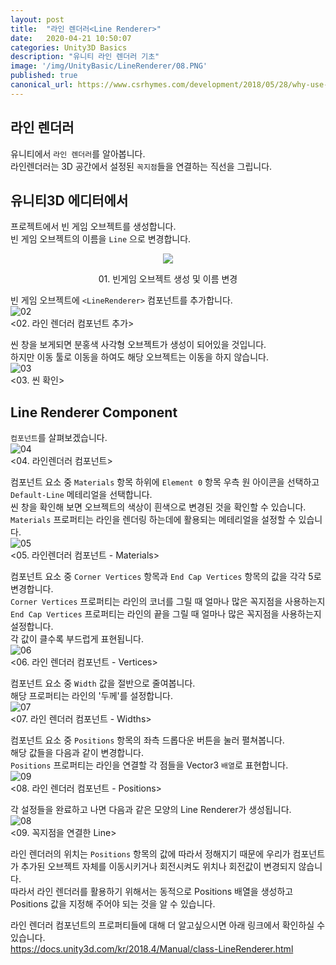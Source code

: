 ```yaml
---
layout: post
title:  "라인 렌더러<Line Renderer>"
date:   2020-04-21 10:50:07
categories: Unity3D Basics
description: "유니티 라인 렌더러 기초"
image: '/img/UnityBasic/LineRenderer/08.PNG'
published: true
canonical_url: https://www.csrhymes.com/development/2018/05/28/why-use-a-static-site-generator.html
---
```

  
## 라인 렌더러<Line Renderer>  

유니티에서 `라인 렌더러`를 알아봅니다.  
라인렌더러는 3D 공간에서 설정된 `꼭지점`들을 연결하는 직선을 그립니다.
  
## 유니티3D 에디터에서  
  
프로젝트에서 빈 게임 오브젝트를 생성합니다.  
빈 게임 오브젝트의 이름을 `Line` 으로 변경합니다.  
<p align="center"><img src="/img/UnityBasic/LineRenderer/01.PNG"></p>
<center>01. 빈게임 오브젝트 생성 및 이름 변경</center>   
  
빈 게임 오브젝트에 `<LineRenderer>` 컴포넌트를 추가합니다.  
![02](/img/UnityBasic/LineRenderer/02.PNG)  
<02. 라인 렌더러 컴포넌트 추가>  
  
씬 창을 보게되면 분홍색 사각형 오브젝트가 생성이 되어있을 것입니다.  
하지만 이동 툴로 이동을 하여도 해당 오브젝트는 이동을 하지 않습니다.   
![03](/img/UnityBasic/LineRenderer/03.PNG)  
<03. 씬 확인>  
  
## Line Renderer Component  
  
<LineRenderer> `컴포넌트`를 살펴보겠습니다.  
![04](/img/UnityBasic/LineRenderer/04.PNG)  
<04. 라인렌더러 컴포넌트>  
  
컴포넌트 요소 중 `Materials` 항목 하위에 `Element 0` 항목 우측 원 아이콘을 선택하고 `Default-Line` 메테리얼을 선택합니다.  
씬 창을 확인해 보면 오브젝트의 색상이 흰색으로 변경된 것을 확인할 수 있습니다.  
`Materials` 프로퍼티는 라인을 렌더링 하는데에 활용되는 메테리얼을 설정할 수 있습니다.  
![05](/img/UnityBasic/LineRenderer/05.PNG)  
<05. 라인렌더러 컴포넌트 - Materials>  
  
컴포넌트 요소 중 `Corner Vertices` 항목과 `End Cap Vertices` 항목의 값을 각각 5로 변경합니다.  
`Corner Vertices` 프로퍼티는 라인의 코너를 그릴 때 얼마나 많은 꼭지점을 사용하는지  
`End Cap Vertices` 프로퍼티는 라인의 끝을 그릴 때 얼마나 많은 꼭지점을 사용하는지 설정합니다.  
각 값이 클수록 부드럽게 표현됩니다.  
![06](/img/UnityBasic/LineRenderer/06.PNG)   
<06. 라인 렌더러 컴포넌트 - Vertices>  

컴포넌트 요소 중 `Width` 값을 절반으로 줄여봅니다.  
해당 프로퍼티는 라인의 '두께'를 설정합니다.  
![07](/img/UnityBasic/LineRenderer/07.PNG)   
<07. 라인 렌더러 컴포넌트 - Widths>  

컴포넌트 요소 중 `Positions` 항목의 좌측 드롭다운 버튼을 눌러 펼쳐봅니다.  
해당 값들을 다음과 같이 변경합니다.  
`Positions` 프로퍼티는 라인을 연결할 각 점들을 Vector3 `배열`로 표현합니다.  
![09](/img/UnityBasic/LineRenderer/09.PNG)   
<08. 라인 렌더러 컴포넌트 - Positions>  

각 설정들을 완료하고 나면 다음과 같은 모양의 Line Renderer가 생성됩니다.  
![08](/img/UnityBasic/LineRenderer/08.PNG)   
<09. 꼭지점을 연결한 Line>  
  
  
라인 렌더러의 위치는 `Positions` 항목의 값에 따라서 정해지기 때문에 우리가 <LineRenderer> 컴포넌트가 추가된 오브젝트 자체를 이동시키거나 회전시켜도 위치나 회전값이 변경되지 않습니다.  
따라서 라인 렌더러를 활용하기 위해서는 동적으로 Positions 배열을 생성하고 Positions 값을 지정해 주어야 되는 것을 알 수 있습니다.  
  
라인 렌더러 컴포넌트의 프로퍼티들에 대해 더 알고싶으시면 아래 링크에서 확인하실 수 있습니다.  
https://docs.unity3d.com/kr/2018.4/Manual/class-LineRenderer.html
